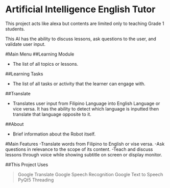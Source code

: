 # Artificial Intelligence English Tutor

This project acts like alexa but contents are limited only to teaching Grade 1 students.

This AI has the ability to discuss lessons, ask questions to the user, and validate user input.

#Main Menu
##Learning Module
- The list of all topics or lessons.

##Learning Tasks
- The list of all tasks or activity that the learner can engage with.

##Translate
- Translates user input from Filipino Language into English Language or vice versa. It has the ability to detect which language is inputted then translate that language opposite to it.

##About
- Brief information about the Robot itself.


#Main Features
-Translate words from Filipino to English or vise versa.
-Ask questions in relevance to the scope of its content.
-Teach and discuss lessons through voice while showing subtitle on screen or display monitor.

##This Project Uses
> Google Translate
> Google Speech Recognition
> Google Text to Speech
> PyQt5
> Threading


